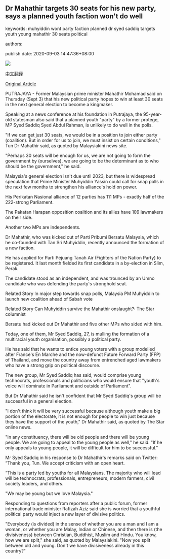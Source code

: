 ## Dr Mahathir targets 30 seats for his new party, says a planned youth faction won't do well

keywords: muhyiddin wont party faction planned dr syed saddiq targets youth young mahathir 30 seats political

authors: 

publish date: 2020-09-03 14:47:36+08:00

![](https://www.straitstimes.com/sites/default/files/styles/x_large/public/articles/2020/09/03/eb_mahathir_090320.jpg?itok=zXLJ9bZK)

[中文翻译](Dr%20Mahathir%20targets%2030%20seats%20for%20his%20new%20party%2C%20says%20a%20planned%20youth%20faction%20won%27t%20do%20well_zh.md)

[Original Article](https://www.straitstimes.com/asia/se-asia/dr-mahathir-targets-30-seats-for-his-new-party-says-a-planned-youth-faction-wont-do)

PUTRAJAYA - Former Malaysian prime minister Mahathir Mohamad said on Thursday (Sept 3) that his new political party hopes to win at least 30 seats in the next general election to become a kingmaker.

Speaking at a news conference at his foundation in Putrajaya, the 95-year-old statesman also said that a planned youth "party" by a former protege, MP Syed Saddiq Syed Abdul Rahman, is unlikely to do well in the polls.

"If we can get just 30 seats, we would be in a position to join either party (coalition). But in order for us to join, we must insist on certain conditions," Tun Dr Mahathir said, as quoted by Malaysiakini news site.

"Perhaps 30 seats will be enough for us, we are not going to form the government by (ourselves), we are going to be the determinant as to who should be the government," he said.

Malaysia's general election isn't due until 2023, but there is widespread speculation that Prime Minister Muhyiddin Yassin could call for snap polls in the next few months to strengthen his alliance's hold on power.

His Perikatan Nasional alliance of 12 parties has 111 MPs - exactly half of the 222-strong Parliament.

The Pakatan Harapan opposition coalition and its allies have 109 lawmakers on their side.

Another two MPs are independents.

Dr Mahathir, who was kicked out of Parti Pribumi Bersatu Malaysia, which he co-founded with Tan Sri Muhyiddin, recently announced the formation of a new faction.

He has applied for Parti Pejuang Tanah Air (Fighters of the Nation Party) to be registered. It last month fielded its first candidate in a by-election in Slim, Perak.

The candidate stood as an independent, and was trounced by an Umno candidate who was defending the party's stronghold seat.

Related Story In major step towards snap polls, Malaysia PM Muhyiddin to launch new coalition ahead of Sabah vote

Related Story Can Muhyiddin survive the Mahathir onslaught?: The Star columnist

Bersatu had kicked out Dr Mahathir and five other MPs who sided with him.

Today, one of them, Mr Syed Saddiq, 27, is mulling the formation of a multiracial youth organisation, possibly a political party.

He has said that he wants to entice young voters with a group modelled after France's En Marche and the now-defunct Future Forward Party (FFP) of Thailand, and move the country away from entrenched aged lawmakers who have a strong grip on political discourse.

The new group, Mr Syed Saddiq has said, would comprise young technocrats, professionals and politicians who would ensure that "youth's voice will dominate in Parliament and outside of Parliament".

But Dr Mahathir said he isn't confident that Mr Syed Saddiq's group will be successful in a general election.

"I don't think it will be very successful because although youth make a big portion of the electorate, it is not enough for people to win just because they have the support of the youth," Dr Mahathir said, as quoted by The Star online news.

"In any constituency, there will be old people and there will be young people. We are going to appeal to the young people as well," he said. "If he only appeals to young people, it will be difficult for him to be successful."

Mr Syed Saddiq in his response to Dr Mahathir's remarks said on Twitter: “Thank you, Tun. We accept criticism with an open heart.

“This is a party led by youths for all Malaysians. The majority who will lead will be technocrats, professionals, entrepreneurs, modern farmers, civil society leaders, and others.

"We may be young but we love Malaysia."

Responding to questions from reporters after a public forum, former international trade minister Rafizah Aziz said she is worried that a youthful political party would inject a new layer of divisive politics.

"Everybody (is divided) in the sense of whether you are a man and I am a woman, or whether you are Malay, Indian or Chinese, and then there is (the divisiveness) between Christian, Buddhist, Muslim and Hindu. You know, how we are split," she said, as quoted by Malaysiakini. "Now you split between old and young. Don't we have divisiveness already in this country?"
